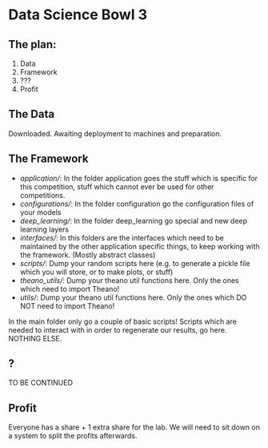 # Data Science Bowl 3

## The plan:
1. Data
2. Framework
3. ???
4. Profit

## The Data

Downloaded. Awaiting deployment to machines and preparation.

## The Framework

* *application/*: In the folder application goes the stuff which is specific for this competition, stuff which cannot ever be used for other competitions.
* *configurations/*: In the folder configuration go the configuration files of your models
* *deep_learning/*: In the folder deep_learning go special and new deep learning layers
* *interfaces/*: In this folders are the interfaces which need to be maintained by the other application specific things, to keep working with the framework. (Mostly abstract classes)
* *scripts/*: Dump your random scripts here (e.g. to generate a pickle file which you will store, or to make plots, or stuff)
* *theano_utils/*: Dump your theano util functions here. Only the ones which need to import Theano!
* *utils/*: Dump your theano util functions here. Only the ones which DO NOT need to import Theano!

In the main folder only go a couple of basic scripts! Scripts which are needed to interact with in order to regenerate our results, go here. NOTHING ELSE.

## ?

TO BE CONTINUED

## Profit

Everyone has a share + 1 extra share for the lab.
We will need to sit down on a system to split the profits afterwards.
